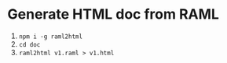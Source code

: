 # Generate HTML doc from RAML

1. `npm i -g raml2html`
2. `cd doc`
3. `raml2html v1.raml > v1.html`
